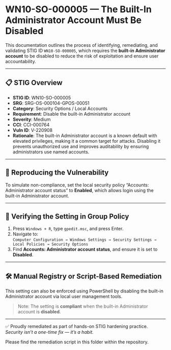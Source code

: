 # WN10-SO-000005 — The Built-In Administrator Account Must Be Disabled

This documentation outlines the process of identifying, remediating, and validating STIG ID `WN10-SO-000005`, which requires the **built-in Administrator account** to be disabled to reduce the risk of exploitation and ensure user accountability.

---

## 📋 STIG Overview

- **STIG ID**: WN10-SO-000005  
- **SRG**: SRG-OS-000104-GPOS-00051  
- **Category**: Security Options / Local Accounts  
- **Requirement**: Disable the built-in Administrator account  
- **Severity**: Medium  
- **CCI**: CCI-000764  
- **Vuln ID**: V-220908  
- **Rationale**: The built-in Administrator account is a known default with elevated privileges, making it a common target for attacks. Disabling it prevents unauthorized use and improves auditability by ensuring administrators use named accounts.

---

## 🔁 Reproducing the Vulnerability

To simulate non-compliance, set the local security policy “Accounts: Administrator account status” to **Enabled**, which allows login using the built-in Administrator account.

---

## 🧾 Verifying the Setting in Group Policy

1. Press `Windows + R`, type `gpedit.msc`, and press Enter.  
2. Navigate to:  
   `Computer Configuration → Windows Settings → Security Settings → Local Policies → Security Options`  
3. Find **Accounts: Administrator account status**, and ensure it is set to **Disabled**.

---

## 🛠️ Manual Registry or Script-Based Remediation

This setting can also be enforced using PowerShell by disabling the built-in Administrator account via local user management tools.

> Note: The setting is **compliant** when the built-in Administrator account is **disabled**.

---

✅ Proudly remediated as part of hands-on STIG hardening practice.  
_Security isn’t a one-time fix — it’s a habit._

Please find the remediation script in this folder within the repository.

